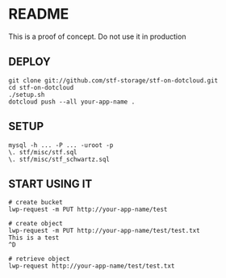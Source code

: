 # README

This is a proof of concept. Do not use it in production

## DEPLOY

    git clone git://github.com/stf-storage/stf-on-dotcloud.git
    cd stf-on-dotcloud
    ./setup.sh
    dotcloud push --all your-app-name .

## SETUP

    mysql -h ... -P ... -uroot -p
    \. stf/misc/stf.sql
    \. stf/misc/stf_schwartz.sql

## START USING IT

    # create bucket
    lwp-request -m PUT http://your-app-name/test

    # create object
    lwp-request -m PUT http://your-app-name/test/test.txt
    This is a test
    ^D

    # retrieve object
    lwp-request http://your-app-name/test/test.txt

